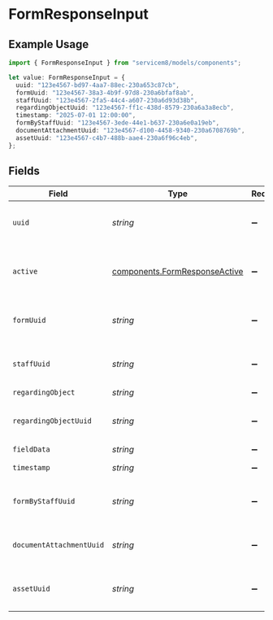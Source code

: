 # FormResponseInput

## Example Usage

```typescript
import { FormResponseInput } from "servicem8/models/components";

let value: FormResponseInput = {
  uuid: "123e4567-bd97-4aa7-88ec-230a653c87cb",
  formUuid: "123e4567-38a3-4b9f-97d8-230a6bfaf8ab",
  staffUuid: "123e4567-2fa5-44c4-a607-230a6d93d38b",
  regardingObjectUuid: "123e4567-ff1c-438d-8579-230a6a3a8ecb",
  timestamp: "2025-07-01 12:00:00",
  formByStaffUuid: "123e4567-3ede-44e1-b637-230a6e0a19eb",
  documentAttachmentUuid: "123e4567-d100-4458-9340-230a6708769b",
  assetUuid: "123e4567-c4b7-488b-aae4-230a6f96c4eb",
};
```

## Fields

| Field                                                                          | Type                                                                           | Required                                                                       | Description                                                                    | Example                                                                        |
| ------------------------------------------------------------------------------ | ------------------------------------------------------------------------------ | ------------------------------------------------------------------------------ | ------------------------------------------------------------------------------ | ------------------------------------------------------------------------------ |
| `uuid`                                                                         | *string*                                                                       | :heavy_minus_sign:                                                             | Unique identifier for this record                                              | 123e4567-bd97-4aa7-88ec-230a653c87cb                                           |
| `active`                                                                       | [components.FormResponseActive](../../models/components/formresponseactive.md) | :heavy_minus_sign:                                                             | Record active/deleted flag.  Valid values are [0,1]                            |                                                                                |
| `formUuid`                                                                     | *string*                                                                       | :heavy_minus_sign:                                                             | N/A                                                                            | 123e4567-38a3-4b9f-97d8-230a6bfaf8ab                                           |
| `staffUuid`                                                                    | *string*                                                                       | :heavy_minus_sign:                                                             | N/A                                                                            | 123e4567-2fa5-44c4-a607-230a6d93d38b                                           |
| `regardingObject`                                                              | *string*                                                                       | :heavy_minus_sign:                                                             | N/A                                                                            |                                                                                |
| `regardingObjectUuid`                                                          | *string*                                                                       | :heavy_minus_sign:                                                             | N/A                                                                            | 123e4567-ff1c-438d-8579-230a6a3a8ecb                                           |
| `fieldData`                                                                    | *string*                                                                       | :heavy_minus_sign:                                                             | N/A                                                                            |                                                                                |
| `timestamp`                                                                    | *string*                                                                       | :heavy_minus_sign:                                                             | N/A                                                                            | 2025-07-01 12:00:00                                                            |
| `formByStaffUuid`                                                              | *string*                                                                       | :heavy_minus_sign:                                                             | N/A                                                                            | 123e4567-3ede-44e1-b637-230a6e0a19eb                                           |
| `documentAttachmentUuid`                                                       | *string*                                                                       | :heavy_minus_sign:                                                             | N/A                                                                            | 123e4567-d100-4458-9340-230a6708769b                                           |
| `assetUuid`                                                                    | *string*                                                                       | :heavy_minus_sign:                                                             | N/A                                                                            | 123e4567-c4b7-488b-aae4-230a6f96c4eb                                           |